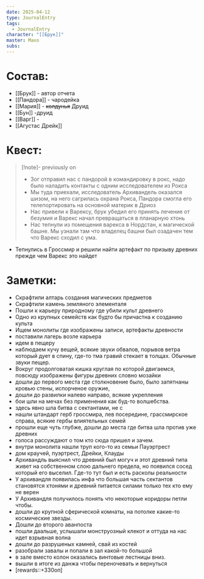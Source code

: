 ```yaml
---
date: 2025-04-12
type: JournalEntry
tags:
  - JournalEntry
character: "[[Брук]]"
master: Махо
subs:
---
```

# Состав:
- [[Брук]] - автор отчета
- [[Пандора]] - чародейка
- [[Мария]] - ~~колдунья~~ Друид
- [[Бун]] -друид
- [[Варг]] - 
- [[Агустас Дрейк]]
# Квест:
>[!note]- previously on
> - Зог отправил нас с пандорой в командировку в рокс, надо было наладить контакты с одним исследователем из Рокса
> - Мы туда приехали, исследователь Архивандель оказался шизом, на него сагрилась охрана Рокса, Пандора смогла его телепортировать на основной материк в Дриоз
> - Нас привели к Варексу, брук убедил его принять лечение от безумия и Варекс начал превращаться в планарную хтонь
> - Нас тепнули из помещения варекса в Нордстан, к магической башне. Мы узнали там что владелец башни был озадачен тем что Варекс сходил с ума.

 - Тепнулись в Гроссмир и решили найти артефакт по призыву древних прежде чем Варекс это найдет

# Заметки:

- Скрафтили алтарь создания магических предметов
- Скрафтили камень земляного элементаля
- Пошли к карьеру природному где убили культ древнего
- Одно из крупных семейств как будто бы причастна к созданию культа
- Ищем монолиты где изображены записи, артефакты древности
- поставили лагерь возле карьера
- идем в пещеру
- наблюдаем кучу вещей, всякие звуки обвалов, порывов ветра который дует в спину, где-то тма гравий стекает в толщах. Обычные звуки пещер.
- Вокруг продолговатая кишка круглая по которой двигаемся, повсюду изображены фигуры древних словно мозайки
- дошли до первого места где столкновение было, было запятнаны кровью стены, испорченое оружие, 
- дошли до развилки налево направо, всякие укрепления
- бои шли на мечах без применения как буд-то волшебства.
- здесь явно шла битва с сектантами, не с 
- нашли штандарт герб гроссмира, лев посередине, грассмирское справа, всякие гербы влиятельных семей
- прошли еще чуть глубже, дошли до места где битва шла против уже древних
- голоса рассуждают о том кто сюда пришел и зачем.
- внутри монолита нашли труп кого-то из семьи Пауэртрест
- дом краучей, пуэртрест, Дрейки, Клауды
- Архивандль выяснил что древний был могуч и этот древний типа живет на собственном слою дальнего предела, но появился сосед который его выселил. Где-то тут был и есть расколы реальности
- У архивандля появилась инфа что большая часть сектантов становятся хтонями и древний питается силами только тех кто ему не верен
- У Архивандля получилось понять что некоторые коридоры петли чтобы.
- дошли до крупной сферической комнаты, на потолке какие-то космические звезды.
- Дошли до второго аванпоста
- пошли даальше, услышали монструозный клекот и оттуда на нас идет взрывная волна
- дошли до разрушеных камней, свай из костей
- разобрали завалы и попали в зал какой-то большой
- в зале вместо колон оказались винтовые лестницы вниз.
- вышли в итоге из данжа чтобы переночевать и вернуться
- [rewards::+330оп]